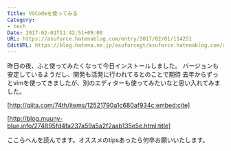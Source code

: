 ```yaml
---
Title: VSCodeを使ってみる
Category:
- tech
Date: 2017-02-01T11:42:51+09:00
URL: https://asuforce.hatenablog.com/entry/2017/02/01/114251
EditURL: https://blog.hatena.ne.jp/asuforcegt/asuforce.hatenablog.com/atom/entry/10328749687212199342
---
```


昨日の夜、ふと使ってみたくなって今日インストールしました。
バージョンも安定しているようだし、開発も活発に行われてるとのことで期待
去年からずっとvimを使ってきましたが、別のエディターも使ってみたいなと思い入れてみました。

[http://qiita.com/74th/items/12521790a1c680af934c:embed:cite]


[http://blog.muuny-blue.info/274895fd4fa237a59a5a2f2aab135e5e.html:title]

ここらへんを読んでます。オススメのtipsあったら何卒お願いいたします。
